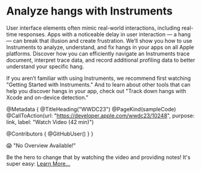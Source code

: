 # Analyze hangs with Instruments

User interface elements often mimic real-world interactions, including real-time responses. Apps with a noticeable delay in user interaction — a hang — can break that illusion and create frustration. We’ll show you how to use Instruments to analyze, understand, and fix hangs in your apps on all Apple platforms. Discover how you can efficiently navigate an Instruments trace document, interpret trace data, and record additional profiling data to better understand your specific hang.

If you aren’t familiar with using Instruments, we recommend first watching "Getting Started with Instruments." And to learn about other tools that can help you discover hangs in your app, check out "Track down hangs with Xcode and on-device detection."

@Metadata {
   @TitleHeading("WWDC23")
   @PageKind(sampleCode)
   @CallToAction(url: "https://developer.apple.com/wwdc23/10248", purpose: link, label: "Watch Video (42 min)")

   @Contributors {
      @GitHubUser(<replace this with your GitHub handle>)
   }
}

😱 "No Overview Available!"

Be the hero to change that by watching the video and providing notes! It's super easy:
 [Learn More…](https://wwdcnotes.github.io/WWDCNotes/documentation/wwdcnotes/contributing)

